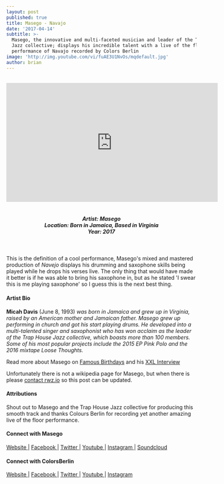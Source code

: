 ```yaml
---
layout: post
published: true
title: Masego - Navajo
date: '2017-04-14'
subtitle: >-
  Masego, the innovative and multi-faceted musician and leader of the Trap House
  Jazz collective; displays his incredible talent with a live of the floor
  performance of Navajo recorded by Colors Berlin
image: 'http://img.youtube.com/vi/fuAE3U1NvOs/mqdefault.jpg'
author: brian
---
```

<br />
<div class="embed-container">
<iframe allowfullscreen="" frameborder="0" height="315" src="https://www.youtube.com/embed/fuAE3U1NvOs?rel=0" width="560"></iframe></div>
<br>
<h5 style="text-align: center;">
Artist: Masego <br>
Location: Born in Jamaica, Based in Virginia <br>
Year: 2017
</h5>
<br>

This is the definition of a cool performance, Masego's mixed and mastered production of *Navejo* displays his drumming and saxophone skills being played while he drops his verses live. The only thing that would have made it better is if he was able to bring his saxophone in, but as he stated 'I swear this is me playing saxophone' so I guess this is the next best thing.


#### Artist Bio

**Micah Davis** (June 8, 1993) *was born in Jamaica and grew up in Virginia, raised by an American mother and Jamaican father. Masego grew up performing in church and got his start playing drums. He developed into a multi-talented singer and saxophonist who has won acclaim as the leader of the Trap House Jazz collective, which boasts more than 100 members. Some of his most popular projects include the 2015 EP Pink Polo and the 2016 mixtape Loose Thoughts.*

Read more about Masego on <a href="http://www.famousbirthdays.com/people/uncle-sego.html" target="_blank">Famous Birthdays</a> and his <a href="http://www.xxlmag.com/rap-music/the-break/2016/01/the-break-masego/" target="_blank">XXL Interview</a>

Unfortunately there is not a wikipedia page for Masego, but when there is please [contact rwz.io](https://rwz.io/contact/) so this post can be updated.

#### Attributions

Shout out to Masego and the Trap House Jazz collective for producing this smooth track and thanks Colours Berlin for recording yet another amazing live of the floor performance. 

#### Connect with Masego

<a class="fa fa-globe" href="https://masegomusic.com/" target="_blank"> Website </a> |
<a class="fa fa-facebook" href="https://www.facebook.com/UncleSego/" target="_blank"> Facebook </a> |
<a class="fa fa-twitter" href="https://twitter.com/Unclesego" target="_blank"> Twitter </a> |
<a class="fa fa-youtube" href="https://www.youtube.com/user/KingzKid24" target="_blank"> Youtube </a> |
<a class="fa fa-instagram" href="https://www.instagram.com/unclesego/" target="_blank"> Instagram </a> |
<a class="fa fa-soundcloud" href="https://soundcloud.com/MasegoMusic" target="_blank"> Soundcloud </a> 


#### Connect with ColorsBerlin

<a class="fa fa-globe" href="http://www.colorsberlin.com/" target="_blank"> Website </a> |
<a class="fa fa-facebook" href="https://www.facebook.com/colorsberlinofficial/" target="_blank"> Facebook </a> |
<a class="fa fa-twitter" href="https://twitter.com/colorsberlin" target="_blank"> Twitter </a> |
<a class="fa fa-youtube" href="https://www.youtube.com/c/colorsberlinofficial" target="_blank"> Youtube </a> |
<a class="fa fa-instagram" href="https://www.instagram.com/COLORSBERLIN/" target="_blank"> Instagram </a>
